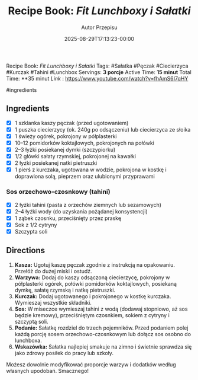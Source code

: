 ﻿---
draft: true
title: "Recipe Book: *Fit Lunchboxy i Sałatki*"
author: "Autor Przepisu"
recipe_image: images/recipe-headers/default.avif
date: 2025-08-29T17:13:23-00:00
categories: ["do-kategoryzacji"]
tags: ["draft"]
tagline: "Przepis do sformatowania"
servings: 4
prep_time: 15
cook: true
cook_time: 30
calories: 300
protein: 20
fat: 10
carbohydrate: 25
---
Recipe Book: *Fit Lunchboxy i Sałatki*
Tags: #Sałatka #Pęczak #Ciecierzyca #Kurczak #Tahini #Lunchbox
Servings: **3 porcje**
Active Time: **15 minut**
Total Time: **35 minut
*Link* : https://www.youtube.com/watch?v=fhAmS6I7qHY

#ingredients 
## Ingredients
- [x] 1 szklanka kaszy pęczak (przed ugotowaniem)
- [x] 1 puszka ciecierzycy (ok. 240g po odsączeniu) lub ciecierzyca ze słoika
- [x] 1 świeży ogórek, pokrojony w półplasterki
- [x] 10–12 pomidorków koktajlowych, pokrojonych na połówki
- [x] 2–3 łyżki posiekanej dymki (szczypiorku)
- [x] 1/2 główki sałaty rzymskiej, pokrojonej na kawałki
- [x] 2 łyżki posiekanej natki pietruszki
- [x] 1 pierś z kurczaka, ugotowana w wodzie, pokrojona w kostkę i doprawiona solą, pieprzem oraz ulubionymi przyprawami

### Sos orzechowo-czosnkowy (tahini)
- [x] 2 łyżki tahini (pasta z orzechów ziemnych lub sezamowych)
- [x] 2–4 łyżki wody (do uzyskania pożądanej konsystencji)
- [x] 1 ząbek czosnku, przeciśnięty przez praskę
- [x] Sok z 1/2 cytryny
- [x] Szczypta soli

## Directions
1. **Kasza:** Ugotuj kaszę pęczak zgodnie z instrukcją na opakowaniu. Przełóż do dużej miski i ostudź.
2. **Warzywa:** Dodaj do kaszy odsączoną ciecierzycę, pokrojony w półplasterki ogórek, połówki pomidorków koktajlowych, posiekaną dymkę, sałatę rzymską i natkę pietruszki.
3. **Kurczak:** Dodaj ugotowanego i pokrojonego w kostkę kurczaka. Wymieszaj wszystkie składniki.
4. **Sos:** W miseczce wymieszaj tahini z wodą (dodawaj stopniowo, aż sos będzie kremowy), przeciśniętym czosnkiem, sokiem z cytryny i szczyptą soli.
5. **Podanie:** Sałatkę rozdziel do trzech pojemników. Przed podaniem polej każdą porcję sosem orzechowo-czosnkowym lub dołącz sos osobno do lunchboxa.
6. **Wskazówka:** Sałatka najlepiej smakuje na zimno i świetnie sprawdza się jako zdrowy posiłek do pracy lub szkoły.

Możesz dowolnie modyfikować proporcje warzyw i dodatków według własnych upodobań. Smacznego!
